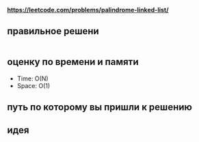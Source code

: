 **https://leetcode.com/problems/palindrome-linked-list/**

## правильное решени
```python

```

## оценку по времени и памяти
- Time: O(N)
- Space: O(1)

## путь по которому вы пришли к решению


## идея
